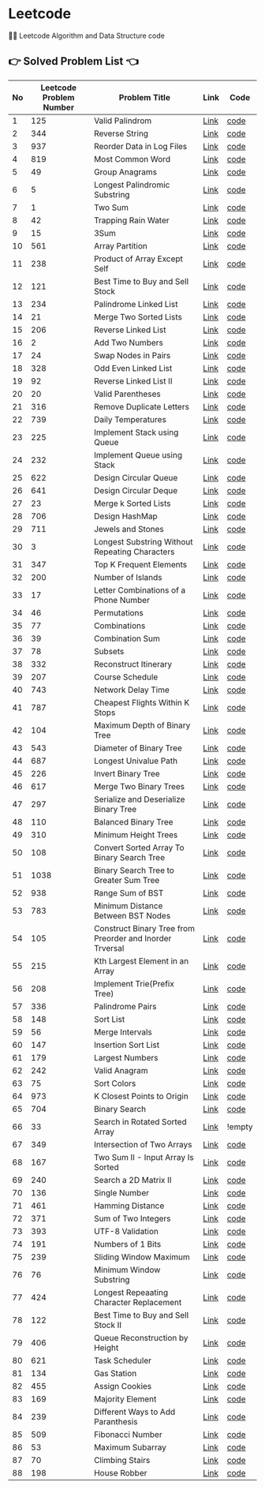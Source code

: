 # Leetcode
 :scroll::notebook: Leetcode Algorithm and Data Structure code


## 👉 Solved Problem List 👈
|No|Leetcode Problem Number|Problem Title|Link|Code|
|--|-----------------------|-------------|----|----|
|1|125|Valid Palindrom|[Link](https://leetcode.com/problems/valid-palindrome/)|[code](https://github.com/shinjuno123/leetcode/blob/master/0125-valid-palindrome/0125-valid-palindrome.py)|
|2|344|Reverse String|[Link](https://leetcode.com/problems/reverse-string/)|[code](https://github.com/shinjuno123/leetcode/blob/master/0344-reverse-string/0344-reverse-string.py)|
|3|937|Reorder Data in Log Files|[Link](https://leetcode.com/problems/reorder-data-in-log-files/)|[code](https://github.com/shinjuno123/leetcode/blob/master/0937-reorder-data-in-log-files/0937-reorder-data-in-log-files.py)|
|4|819|Most Common Word|[Link](https://leetcode.com/problems/most-common-word/)|[code](https://github.com/shinjuno123/leetcode/blob/master/0819-most-common-word/0819-most-common-word.py)|
|5|49|Group Anagrams|[Link](https://leetcode.com/problems/group-anagrams/)|[code](https://github.com/shinjuno123/leetcode/blob/master/0049-group-anagrams/0049-group-anagrams.py)|
|6|5|Longest Palindromic Substring|[Link](https://leetcode.com/problems/longest-palindromic-substring/)|[code](https://github.com/shinjuno123/leetcode/blob/master/0005-longest-palindromic-substring/0005-longest-palindromic-substring.py)|
|7|1|Two Sum|[Link](https://leetcode.com/problems/two-sum/)|[code](https://github.com/shinjuno123/leetcode/blob/master/0001-two-sum/0001-two-sum.py)|
|8|42|Trapping Rain Water|[Link](https://leetcode.com/problems/trapping-rain-water/)|[code](https://github.com/shinjuno123/leetcode/blob/master/0042-trapping-rain-water/0042-trapping-rain-water.py)|
|9|15|3Sum|[Link](https://leetcode.com/problems/3sum/)|[code](https://github.com/shinjuno123/leetcode/blob/master/0015-3sum/0015-3sum.py)|
|10|561|Array Partition|[Link](https://leetcode.com/problems/array-partition/)|[code](https://github.com/shinjuno123/leetcode/blob/master/0561-array-partition/0561-array-partition.py)|
|11|238|Product of Array Except Self|[Link](https://leetcode.com/problems/product-of-array-except-self/)|[code](https://github.com/shinjuno123/leetcode/blob/master/0238-product-of-array-except-self/0238-product-of-array-except-self.py)|
|12|121|Best Time to Buy and Sell Stock|[Link](https://leetcode.com/problems/best-time-to-buy-and-sell-stock/)|[code](https://github.com/shinjuno123/leetcode/blob/master/0121-best-time-to-buy-and-sell-stock/0121-best-time-to-buy-and-sell-stock.py)|
|13|234|Palindrome Linked List|[Link](https://leetcode.com/problems/palindrome-linked-list/)|[code](https://github.com/shinjuno123/leetcode/blob/master/0234-palindrome-linked-list/0234-palindrome-linked-list.py)|
|14|21|Merge Two Sorted Lists|[Link](https://leetcode.com/problems/merge-two-sorted-lists//)|[code](https://github.com/shinjuno123/leetcode/blob/master/0021-merge-two-sorted-lists/0021-merge-two-sorted-lists.py)|
|15|206|Reverse Linked List|[Link](https://leetcode.com/problems/reverse-linked-list/)|[code](https://github.com/shinjuno123/leetcode/blob/master/0206-reverse-linked-list/0206-reverse-linked-list.py)|
|16|2|Add Two Numbers|[Link](https://leetcode.com/problems/add-two-numbers/)|[code](https://github.com/shinjuno123/leetcode/blob/master/0002-add-two-numbers/0002-add-two-numbers.py)|
|17|24|Swap Nodes in Pairs|[Link](https://leetcode.com/problems/swap-nodes-in-pairs/)|[code](https://github.com/shinjuno123/leetcode/blob/master/0024-swap-nodes-in-pairs/0024-swap-nodes-in-pairs.py)|
|18|328|Odd Even Linked List|[Link](https://leetcode.com/problems/odd-even-linked-list/)|[code](https://github.com/shinjuno123/leetcode/blob/master/0328-odd-even-linked-list/0328-odd-even-linked-list.py)|
|19|92|Reverse Linked List II|[Link](https://leetcode.com/problems/reverse-linked-list-ii/)|[code](https://github.com/shinjuno123/leetcode/blob/master/0092-reverse-linked-list-ii/0092-reverse-linked-list-ii.py)|
|20|20|Valid Parentheses|[Link](https://leetcode.com/problems/valid-parentheses/)|[code](https://github.com/shinjuno123/leetcode/blob/master/20-valid-parentheses/20-valid-parentheses.py)|
|21|316|Remove Duplicate Letters|[Link](https://leetcode.com/problems/remove-duplicate-letters/)|[code](https://github.com/shinjuno123/leetcode/blob/master/0316-remove-duplicate-letters/0316-remove-duplicate-letters.py)|
|22|739|Daily Temperatures|[Link](https://leetcode.com/problems/daily-temperatures/)|[code](https://github.com/shinjuno123/leetcode/blob/master/0739-daily-temperatures/0739-daily-temperatures.py)|
|23|225|Implement Stack using Queue|[Link](https://leetcode.com/problems/implement-stack-using-queues/)|[code](https://github.com/shinjuno123/leetcode/blob/master/0225-implement-stack-using-queues/0225-implement-stack-using-queues.py)|
|24|232|Implement Queue using Stack|[Link](https://leetcode.com/problems/implement-queue-using-stacks/)|[code](https://github.com/shinjuno123/leetcode/blob/master/0232-implement-queue-using-stacks/0232-implement-queue-using-stacks.py)|
|25|622|Design Circular Queue|[Link](https://leetcode.com/problems/design-circular-queue//)|[code](https://github.com/shinjuno123/leetcode/blob/master/622-design-circular-queue/622-design-circular-queue.py)|
|26|641|Design Circular Deque|[Link](https://leetcode.com/problems/design-circular-deque/)|[code](https://github.com/shinjuno123/leetcode/blob/master/0641-design-circular-deque/0641-design-circular-deque.py)|
|27|23|Merge k Sorted Lists|[Link](https://leetcode.com/problems/merge-k-sorted-lists/)|[code](https://github.com/shinjuno123/leetcode/blob/master/0023-merge-k-sorted-lists/0023-merge-k-sorted-lists.py)|
|28|706|Design HashMap|[Link](https://leetcode.com/problems/design-hashmap/)|[code](https://github.com/shinjuno123/leetcode/blob/master/0706-design-hashmap/0706-design-hashmap.py)|
|29|711|Jewels and Stones|[Link](https://leetcode.com/problems/jewels-and-stones/)|[code](https://github.com/shinjuno123/leetcode/blob/master/0771-jewels-and-stones/0771-jewels-and-stones.py)|
|30|3|Longest Substring Without Repeating Characters|[Link](https://leetcode.com/problems/longest-substring-without-repeating-characters/)|[code](https://github.com/shinjuno123/leetcode/blob/master/0003-longest-substring-without-repeating-characters/0003-longest-substring-without-repeating-characters.py)|
|31|347|Top K Frequent Elements|[Link](https://leetcode.com/problems/top-k-frequent-elements/)|[code](https://github.com/shinjuno123/leetcode/blob/master/0347-top-k-frequent-elements/0347-top-k-frequent-elements.py)|
|32|200|Number of Islands|[Link](https://leetcode.com/problems/number-of-islands/)|[code](https://github.com/shinjuno123/leetcode/blob/master/0200-number-of-islands/0200-number-of-islands.py)|
|33|17|Letter Combinations of a Phone Number|[Link](https://leetcode.com/problems/letter-combinations-of-a-phone-number/)|[code](https://github.com/shinjuno123/leetcode/blob/master/0017-letter-combinations-of-a-phone-number/0017-letter-combinations-of-a-phone-number.py)|
|34|46|Permutations|[Link](https://leetcode.com/problems/permutations/)|[code](https://github.com/shinjuno123/leetcode/blob/master/0046-permutations/0046-permutations.py)|
|35|77|Combinations|[Link](https://leetcode.com/problems/combinations/)|[code](https://github.com/shinjuno123/leetcode/blob/master/0077-combinations/0077-combinations.py)|
|36|39|Combination Sum|[Link](https://leetcode.com/problems/combination-sum/)|[code](https://github.com/shinjuno123/leetcode/blob/master/0039-combination-sum/0039-combination-sum.py)|
|37|78|Subsets|[Link](https://leetcode.com/problems/subsets/)|[code](https://github.com/shinjuno123/leetcode/blob/master/0078-subsets/0078-subsets.py)|
|38|332|Reconstruct Itinerary|[Link](https://leetcode.com/problems/reconstruct-itinerary/)|[code](https://github.com/shinjuno123/leetcode/blob/master/0332-reconstruct-itinerary/0332-reconstruct-itinerary.py)|
|39|207|Course Schedule|[Link](https://leetcode.com/problems/course-schedule/)|[code](https://github.com/shinjuno123/leetcode/blob/master/0207-course-schedule/0207-course-schedule.py)|
|40|743|Network Delay Time|[Link](https://leetcode.com/problems/network-delay-time/)|[code](https://github.com/shinjuno123/leetcode/blob/master/743-network-delay-time/743-network-delay-time.py)|
|41|787|Cheapest Flights Within K Stops|[Link](https://leetcode.com/problems/cheapest-flights-within-k-stops/)|[code](https://github.com/shinjuno123/leetcode/blob/master/787-cheapest-flights-within-k-stops/787-cheapest-flights-within-k-stops.py)|
|42|104|Maximum Depth of Binary Tree|[Link](https://leetcode.com/problems/maximum-depth-of-binary-tree/)|[code](https://github.com/shinjuno123/leetcode/blob/master/0104-maximum-depth-of-binary-tree/0104-maximum-depth-of-binary-tree.py)|
|43|543|Diameter of Binary Tree|[Link](https://leetcode.com/problems/diameter-of-binary-tree/)|[code](https://github.com/shinjuno123/leetcode/blob/master/0543-diameter-of-binary-tree/0543-diameter-of-binary-tree.py)|
|44|687|Longest Univalue Path|[Link](https://leetcode.com/problems/longest-univalue-path/)|[code](https://github.com/shinjuno123/leetcode/blob/master/0687-longest-univalue-path/0687-longest-univalue-path.py)|
|45|226|Invert Binary Tree|[Link](https://leetcode.com/problems/invert-binary-tree/)|[code](https://github.com/shinjuno123/leetcode/blob/master/0226-invert-binary-tree/0226-invert-binary-tree.py)|
|46|617|Merge Two Binary Trees|[Link](https://leetcode.com/problems/merge-two-binary-trees/)|[code](https://github.com/shinjuno123/leetcode/blob/master/0617-merge-two-binary-trees/0617-merge-two-binary-trees.py)|
|47|297|Serialize and Deserialize Binary Tree|[Link](https://leetcode.com/problems/serialize-and-deserialize-binary-tree/)|[code](https://github.com/shinjuno123/leetcode/blob/master/0297-serialize-and-deserialize-binary-tree/0297-serialize-and-deserialize-binary-tree.py)|
|48|110|Balanced Binary Tree|[Link](https://leetcode.com/problems/balanced-binary-tree/)|[code](https://github.com/shinjuno123/leetcode/blob/master/110-balanced-binary-tree/110-balanced-binary-tree.py)|
|49|310|Minimum Height Trees|[Link](https://leetcode.com/problems/minimum-height-trees/)|[code](https://github.com/shinjuno123/leetcode/blob/master/0310-minimum-height-trees/0310-minimum-height-trees.py)|
|50|108|Convert Sorted Array To Binary Search Tree|[Link](https://leetcode.com/problems/convert-sorted-array-to-binary-search-tree/)|[code](https://github.com/shinjuno123/leetcode/blob/master/0108-convert-sorted-array-to-binary-search-tree/0108-convert-sorted-array-to-binary-search-tree.py)|
|51|1038|Binary Search Tree to Greater Sum Tree|[Link](https://leetcode.com/problems/binary-search-tree-to-greater-sum-tree/)|[code](https://github.com/shinjuno123/leetcode/blob/master/1038-binary-search-tree-to-greater-sum-tree/1038-binary-search-tree-to-greater-sum-tree.py)|
|52|938|Range Sum of BST|[Link](https://leetcode.com/problems/range-sum-of-bst/)|[code](https://github.com/shinjuno123/leetcode/tree/master/0938-range-sum-of-bst)|
|53|783|Minimum Distance Between BST Nodes|[Link](https://leetcode.com/problems/minimum-distance-between-bst-nodes/)|[code](https://github.com/shinjuno123/leetcode/blob/master/0783-minimum-distance-between-bst-nodes/0783-minimum-distance-between-bst-nodes.py)|
|54|105|Construct Binary Tree from Preorder and Inorder Trversal|[Link](https://leetcode.com/problems/construct-binary-tree-from-preorder-and-inorder-traversal/)|[code](https://github.com/shinjuno123/leetcode/blob/master/0105-construct-binary-tree-from-preorder-and-inorder-traversal/0105-construct-binary-tree-from-preorder-and-inorder-traversal.py)|
|55|215|Kth Largest Element in an Array|[Link](https://leetcode.com/problems/kth-largest-element-in-an-array/)|[code](https://github.com/shinjuno123/leetcode/blob/master/0215-kth-largest-element-in-an-array/0215-kth-largest-element-in-an-array.py)|
|56|208|Implement Trie(Prefix Tree)|[Link](https://leetcode.com/problems/implement-trie-prefix-tree/)|[code](https://github.com/shinjuno123/leetcode/blob/master/0208-implement-trie-prefix-tree/0208-implement-trie-prefix-tree.py)|
|57|336|Palindrome Pairs|[Link](https://leetcode.com/problems/palindrome-pairs/)|[code](https://github.com/shinjuno123/leetcode/blob/master/0336-palindrome-pairs/0336-palindrome-pairs.py)|
|58|148|Sort List|[Link](https://leetcode.com/problems/sort-list/)|[code](https://github.com/shinjuno123/leetcode/blob/master/0148-sort-list/0148-sort-list.py)|
|59|56|Merge Intervals|[Link](https://leetcode.com/problems/merge-intervals/)|[code](https://github.com/shinjuno123/leetcode/blob/master/0056-merge-intervals/0056-merge-intervals.py)|
|60|147|Insertion Sort List|[Link](https://leetcode.com/problems/insertion-sort-list/)|[code](https://github.com/shinjuno123/leetcode/blob/master/0147-insertion-sort-list/0147-insertion-sort-list.py)|
|61|179|Largest Numbers|[Link](https://leetcode.com/problems/largest-number/)|[code](https://github.com/shinjuno123/leetcode/blob/master/0179-largest-number/0179-largest-number.py)|
|62|242|Valid Anagram|[Link](https://leetcode.com/problems/valid-anagram/)|[code](https://github.com/shinjuno123/leetcode/blob/master/0242-valid-anagram/0242-valid-anagram.py)|
|63|75|Sort Colors|[Link](https://leetcode.com/problems/sort-colors/)|[code](https://github.com/shinjuno123/leetcode/blob/master/0075-sort-colors/0075-sort-colors.py)|
|64|973|K Closest Points to Origin|[Link](https://leetcode.com/problems/k-closest-points-to-origin/)|[code](https://github.com/shinjuno123/leetcode/blob/master/0973-k-closest-points-to-origin/0973-k-closest-points-to-origin.py)|
|65|704|Binary Search|[Link](https://leetcode.com/problems/binary-search/)|[code](https://github.com/shinjuno123/leetcode/blob/master/0704-binary-search/0704-binary-search.py)|
|66|33|Search in Rotated Sorted Array|[Link](https://leetcode.com/problems/search-in-rotated-sorted-array/)|!empty|
|67|349|Intersection of Two Arrays|[Link](https://leetcode.com/problems/intersection-of-two-arrays/)|[code]()|[code](https://github.com/shinjuno123/leetcode/blob/master/0349-intersection-of-two-arrays/0349-intersection-of-two-arrays.py)|
|68|167|Two Sum II - Input Array Is Sorted|[Link](https://leetcode.com/problems/two-sum-ii-input-array-is-sorted/)|[code](https://github.com/shinjuno123/leetcode/blob/master/0167-two-sum-ii-input-array-is-sorted/0167-two-sum-ii-input-array-is-sorted.py)|
|69|240|Search a 2D Matrix II|[Link](https://leetcode.com/problems/search-a-2d-matrix-ii/)|[code](https://github.com/shinjuno123/leetcode/blob/master/0240-search-a-2d-matrix-ii/0240-search-a-2d-matrix-ii.py)|
|70|136|Single Number|[Link](https://leetcode.com/problems/single-number/)|[code](https://github.com/shinjuno123/leetcode/blob/master/0136-single-number/0136-single-number.py)|
|71|461|Hamming Distance|[Link](https://leetcode.com/problems/hamming-distance/)|[code](https://github.com/shinjuno123/leetcode/blob/master/0461-hamming-distance/0461-hamming-distance.py)|
|72|371|Sum of Two Integers|[Link](https://leetcode.com/problems/sum-of-two-integers/)|[code](https://github.com/shinjuno123/leetcode/blob/master/0371-sum-of-two-integers/0371-sum-of-two-integers.py)|
|73|393|UTF-8 Validation|[Link](https://leetcode.com/problems/utf-8-validation/)|[code](https://github.com/shinjuno123/leetcode/blob/master/0393-utf-8-validation/0393-utf-8-validation.py)|
|74|191|Numbers of 1 Bits|[Link](https://leetcode.com/problems/number-of-1-bits/)|[code](https://github.com/shinjuno123/leetcode/blob/master/0191-number-of-1-bits/0191-number-of-1-bits.py)|
|75|239|Sliding Window Maximum|[Link](https://leetcode.com/problems/sliding-window-maximum/)|[code](https://github.com/shinjuno123/leetcode/blob/master/0239-sliding-window-maximum/0239-sliding-window-maximum.py)|
|76|76|Minimum Window Substring|[Link](https://leetcode.com/problems/minimum-window-substring/)|[code](https://github.com/shinjuno123/leetcode/blob/master/0076-minimum-window-substring/0076-minimum-window-substring.py)|
|77|424|Longest Repeaating Character Replacement|[Link](https://leetcode.com/problems/longest-repeating-character-replacement/)|[code](https://github.com/shinjuno123/leetcode/blob/master/0424-longest-repeating-character-replacement/0424-longest-repeating-character-replacement.py)|
|78|122|Best Time to Buy and Sell Stock II|[Link](https://leetcode.com/problems/best-time-to-buy-and-sell-stock-ii/)|[code](https://github.com/shinjuno123/leetcode/blob/master/0122-best-time-to-buy-and-sell-stock-ii/0122-best-time-to-buy-and-sell-stock-ii.py)|
|79|406|Queue Reconstruction by Height|[Link](https://leetcode.com/problems/queue-reconstruction-by-height/)|[code](https://github.com/shinjuno123/leetcode/blob/master/0406-queue-reconstruction-by-height/0406-queue-reconstruction-by-height.py)|
|80|621|Task Scheduler|[Link](https://leetcode.com/problems/task-scheduler/)|[code](https://github.com/shinjuno123/leetcode/blob/master/0621-task-scheduler/0621-task-scheduler.py)|
|81|134|Gas Station|[Link](https://leetcode.com/problems/gas-station/)|[code](https://github.com/shinjuno123/leetcode/blob/master/0134-gas-station/0134-gas-station.py)|
|82|455|Assign Cookies|[Link](https://leetcode.com/problems/assign-cookies/)|[code](https://github.com/shinjuno123/leetcode/tree/master/0455-assign-cookies)|
|83|169|Majority Element|[Link](https://leetcode.com/problems/majority-element/)|[code](https://github.com/shinjuno123/leetcode/blob/master/0169-majority-element/0169-majority-element.py)|
|84|239|Different Ways to Add Paranthesis|[Link](https://leetcode.com/problems/different-ways-to-add-parentheses/)|[code](https://github.com/shinjuno123/leetcode/blob/master/0241-different-ways-to-add-parentheses/0241-different-ways-to-add-parentheses.py)|
|85|509|Fibonacci Number|[Link](https://leetcode.com/problems/fibonacci-number/)|[code](https://github.com/shinjuno123/leetcode/blob/master/0509-fibonacci-number/0509-fibonacci-number.py)|
|86|53|Maximum Subarray|[Link](https://leetcode.com/problems/maximum-subarray/)|[code](https://github.com/shinjuno123/leetcode/blob/master/0053-maximum-subarray/0053-maximum-subarray.py)|
|87|70|Climbing Stairs|[Link](https://leetcode.com/problems/climbing-stairs/)|[code](https://github.com/shinjuno123/leetcode/blob/master/0070-climbing-stairs/0070-climbing-stairs.py)|
|88|198|House Robber|[Link](https://leetcode.com/problems/house-robber/)|[code](https://github.com/shinjuno123/leetcode/blob/master/0198-house-robber/0198-house-robber.py)|




